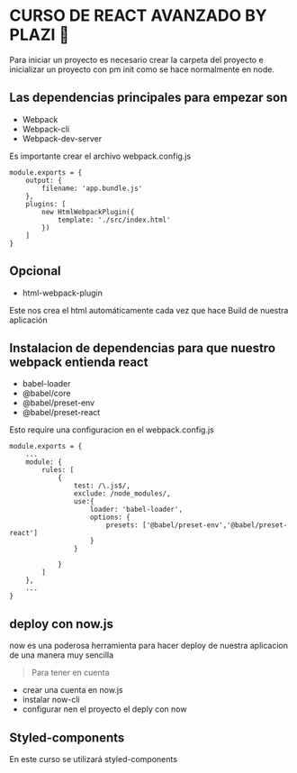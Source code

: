 # CURSO DE REACT AVANZADO BY PLAZI 🚀

Para iniciar un proyecto es necesario crear la carpeta del proyecto e inicializar un proyecto con pm init como se hace normalmente en node.

## Las dependencias principales para empezar son 

* Webpack 
* Webpack-cli
* Webpack-dev-server

Es importante crear el archivo webpack.config.js 


```
module.exports = {
    output: {
        filename: 'app.bundle.js'
    },
    plugins: [
        new HtmlWebpackPlugin({
            template: './src/index.html'
        })
    ]
}
```


## Opcional 

* html-webpack-plugin

Este nos crea el html automáticamente cada vez que hace Build de nuestra aplicación 

## Instalacion de dependencias para que nuestro webpack entienda react

* babel-loader
* @babel/core
* @babel/preset-env
* @babel/preset-react

Esto require una configuracion en el webpack.config.js

```
module.exports = {
    ...
    module: {
        rules: [
            {
                test: /\.js$/,
                exclude: /node_modules/,
                use:{
                    loader: 'babel-loader',
                    options: {
                        presets: ['@babel/preset-env','@babel/preset-react']
                    }
                }

            }
        ]
    },
    ...
}
```

## deploy con now.js

now es una poderosa herramienta para hacer deploy de nuestra aplicacion de una manera muy sencilla

> Para tener en cuenta

* crear una cuenta en now.js
* instalar now-cli 
* configurar nen el proyecto el deply con now 


## Styled-components

En este curso se utilizará styled-components 
